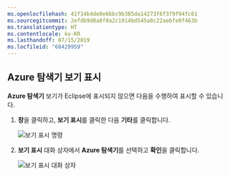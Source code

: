 ```yaml
---
ms.openlocfilehash: 41f14b4de8e66bc9b385da14273f6f379f94fc61
ms.sourcegitcommit: 2efdb9d8a8f8a2c1914bd545a8c22ae6fe0f463b
ms.translationtype: HT
ms.contentlocale: ko-KR
ms.lasthandoff: 07/15/2019
ms.locfileid: "68429959"
---
```

## <a name="displaying-the-azure-explorer-view"></a>Azure 탐색기 보기 표시

**Azure 탐색기** 보기가 Eclipse에 표시되지 않으면 다음을 수행하여 표시할 수 있습니다.

1. **창**을 클릭하고, **보기 표시**를 클릭한 다음 **기타**를 클릭합니다.

   ![보기 표시 명령](../media/azure-toolkit-for-eclipse-show-azure-explorer/show-az-exp-01.png)

2. **보기 표시** 대화 상자에서 **Azure 탐색기**를 선택하고 **확인**을 클릭합니다.

   ![보기 표시 대화 상자](../media/azure-toolkit-for-eclipse-show-azure-explorer/show-az-exp-02.png)

